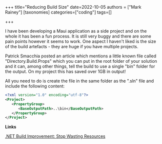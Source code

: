 +++
title="Reducing Build Size"
date=2022-10-05
authors = ["Mark Rainey"]
[taxonomies]
categories=["coding"]
tags=[]

+++

I have been developing a Maui application as a side project and on the whole it has been a fun process. It is still very buggy and there are some pain points however it seems to work. One aspect I haven't liked is the size of the build artefacts - they are huge if you have multiple projects.

<!-- more -->

Patrick Smacchia posted an article which mentions a little known file called "Directory.Build.Props" which you can put in the root folder of your solution and it can, among other things, tell the build to use a single "bin" folder for the output. On my project this has saved over 1GB in output!

All you need to do is create the file in the same folder as the ".sln" file and include the following content:

```xml
<?xml version="1.0" encoding="utf-8"?>
<Project> 
   <PropertyGroup>
      <BaseOutputPath>..\bin</BaseOutputPath> 
   </PropertyGroup>
</Project>
```



__Links__

[.NET Build Improvement: Stop Wasting Resources](https://blog.ndepend.com/net-build-improvement-stop-wasting-resources/)

